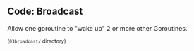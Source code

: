 ## Code: Broadcast

Allow one goroutine to "wake up" 2 or more other Goroutines.

<small>(`03broadcast/` directory)</small>
